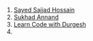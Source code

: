 1. [Sayed Sajjad Hossain](https://www.youtube.com/@syedsajidhussain328/videos)
2. [Sukhad Annand](https://www.youtube.com/watch?v=ilqaro7Uytk)
3. [Learn Code with Durgesh](https://www.youtube.com/watch?v=_Ac7CTHOFMg&list=PL0zysOflRCek8kmc_jYl_6C7tpud7U2V_)
4. 